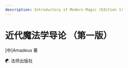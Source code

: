 ```yaml
---
description: Introductory of Modern Magic (Edition 1)
---
```


# 近代魔法学导论 （第一版）

\[中\]Amadeus 著

☯ 法师出版社


